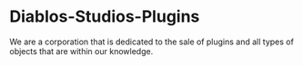 # Diablos-Studios-Plugins
We are a corporation that is dedicated to the sale of plugins and all types of objects that are within our knowledge.
